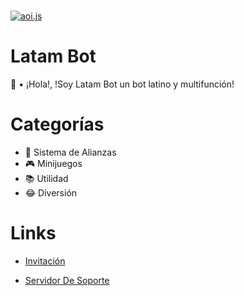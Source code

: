   <br />
    <p>
    <a href="(https://discord.gg/sVsk6DmhJF"><img src="https://cdn.discordapp.com/avatars/864961940165754931/0b59d86185ba639e04f118e93a4c53a1.png?size=2048" alt="aoi.js" /></a>
  </p>
  
  # Latam Bot
  👋 • ¡Hola!, !Soy Latam Bot un bot latino y multifunción!

  # Categorías
  
  - 🤝 Sistema de Alianzas
  - 🎮 Minijuegos
  - 📚 Utilidad
  - 😂 Diversión

  # Links

  - [Invitación](https://discord.com/api/oauth2/authorize?client_id=864961940165754931&permissions=8&redirect_uri=https%3A%2F%2Fdiscord.com%2Foauth2%2Fauthorize%3Fclient_id%3D864961940165754931%26scope%3Dbot%26permissions%3D8&response_type=code&scope=identify%20bot%20applications.commands)

- [Servidor De Soporte](https://discord.gg/GRAJtnNEas)
  
  
  <br>
